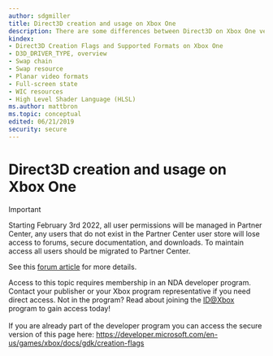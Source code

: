 ```yaml
---
author: sdgmiller
title: Direct3D creation and usage on Xbox One
description: There are some differences between Direct3D on Xbox One versus Windows regarding runtime selection, swap resources, planar video formats, getting the full-screen state, HLSL, and the Windows Imaging Component (WIC).
kindex:
- Direct3D Creation Flags and Supported Formats on Xbox One
- D3D_DRIVER_TYPE, overview
- Swap chain
- Swap resource
- Planar video formats
- Full-screen state
- WIC resources
- High Level Shader Language (HLSL)
ms.author: mattbron
ms.topic: conceptual
edited: 06/21/2019
security: secure
---
```


# Direct3D creation and usage on Xbox One
> [!IMPORTANT]
> Starting February 3rd 2022, all user permissions will be managed in Partner Center, any users that do not exist in the Partner Center user store will lose access to forums, secure documentation, and downloads. To maintain access all users should be migrated to Partner Center. <p></p>See this <a href="https://forums.xboxlive.com/articles/132187/breaking-change-user-access-for-forums-secure-docu.html">forum article</a> for more details.  

 Access to this topic requires membership in an NDA developer program. Contact your publisher or your Xbox program representative if you need direct access. Not in the program? Read about joining the <a href="https://www.xbox.com/Developers/id">ID@Xbox</a> program to gain access today!  <br/><br/>If you are already part of the developer program you can access the secure version of this page here: <a target="_blank" href="https://developer.microsoft.com/en-us/games/xbox/docs/gdk/creation-flags">https://developer.microsoft.com/en-us/games/xbox/docs/gdk/creation-flags</a>